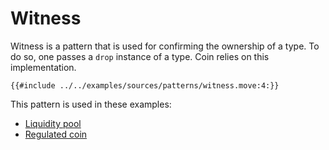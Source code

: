 # Witness

Witness is a pattern that is used for confirming the ownership of a type. To do so, one passes a `drop` instance of a type. Coin relies on this implementation.

```move
{{#include ../../examples/sources/patterns/witness.move:4:}}
```

This pattern is used in these examples:

- [Liquidity pool](https://github.com/MystenLabs/sui/blob/main/sui_programmability/examples/defi/sources/pool.move)
- [Regulated coin](https://github.com/MystenLabs/sui/blob/main/sui_programmability/examples/fungible_tokens/sources/regulated_coin.move)
